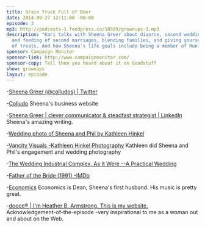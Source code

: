 ```yaml
---
title: Grain Truck Full of Beer
date: 2014-09-27 12:11:00 -06:00
episode: 3
mp3: http://podcasts-1.feedpress.co/10589/grownups-3.mp3
description: "Kari talks with Sheena Greer about divorce, second weddings, the care
  and feeding of second marriages, blending families, and giving yourself gifts instead
  of treats. And how Sheena's life goals include being a member of Run-DMC."
sponsor: Campaign Monitor
sponsor-link: http://www.campaignmonitor.com/
sponsor-copy: Tell them you heard about it on Goodstuff
show: grownups
layout: episode
---
```


-[Sheena Greer (@colludos) | Twitter](https://twitter.com/colludos)

-[Colludo](http://colludo.ca/)
Sheena's business website

-[Sheena Greer | clever communicator & steadfast strategist | LinkedIn](http://www.linkedin.com/today/author/170748221-Sheena-Greer)
Sheena's amazing writing.

-[Wedding photo of Sheena and Phil by Kathleen Hinkel](https://twitter.com/colludos/status/514148433217585152)

-[Vancity Visuals -Kathleen Hinkel Photography](http://www.kathleenhinkelphotography.com/portfolio.html?folio=portfolios)
Kathleen did Sheena and Phil's engagement and wedding photography

-[The Wedding Industrial Complex, As It Were --A Practical Wedding](http://apracticalwedding.com/2009/04/wedding-industrial-complex-as-it-were/)

-[Father of the Bride (1991) -IMDb](http://www.imdb.com/title/tt0101862/)

-[Economics](http://economics.bandcamp.com/)
Economics is Dean, Sheena's first husband. His music is pretty great.

-[dooce® | I'm Heather B. Armstrong. This is my website.](http://dooce.com/)
Acknowledgement-of-the-episode -very inspirational to me as a woman out and about on the Web.
